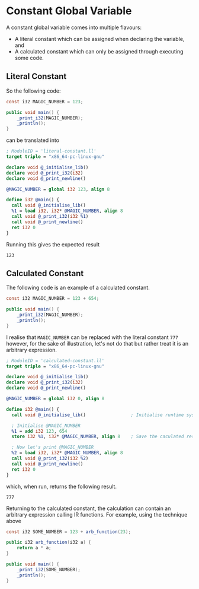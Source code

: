 # Constant Global Variable

A constant global variable comes into multiple flavours:

- A literal constant which can be assigned when declaring the variable, and
- A calculated constant which can only be assigned through executing some code.

## Literal Constant

So the following code:

```java
const i32 MAGIC_NUMBER = 123;

public void main() {
    _print_i32(MAGIC_NUMBER);
    _println();
}
```

can be translated into

```llvm
; ModuleID = 'literal-constant.ll'
target triple = "x86_64-pc-linux-gnu"

declare void @_initialise_lib()
declare void @_print_i32(i32)
declare void @_print_newline()

@MAGIC_NUMBER = global i32 123, align 8

define i32 @main() {
  call void @_initialise_lib()
  %1 = load i32, i32* @MAGIC_NUMBER, align 8
  call void @_print_i32(i32 %1)
  call void @_print_newline()
  ret i32 0
}
```

Running this gives the expected result

```
123
```

## Calculated Constant

The following code is an example of a calculated constant.

```java
const i32 MAGIC_NUMBER = 123 + 654;

public void main() {
    _print_i32(MAGIC_NUMBER);
    _println();
}
```

I realise that `MAGIC_NUMBER` can be replaced with the literal constant `777` however, for the sake of illustration, let's not do that but rather treat it is an arbitrary expression.

```llvm
; ModuleID = 'calculated-constant.ll'
target triple = "x86_64-pc-linux-gnu"

declare void @_initialise_lib()
declare void @_print_i32(i32)
declare void @_print_newline()

@MAGIC_NUMBER = global i32 0, align 8

define i32 @main() {
  call void @_initialise_lib()                 ; Initialise runtime system

  ; Initialise @MAGIC_NUMBER
  %1 = add i32 123, 654
  store i32 %1, i32* @MAGIC_NUMBER, align 8    ; Save the caculated result to @MAGIC_NUMBER

  ; Now let's print @MAGIC_NUMBER
  %2 = load i32, i32* @MAGIC_NUMBER, align 8  
  call void @_print_i32(i32 %2)
  call void @_print_newline()
  ret i32 0
}
```

which, when run, returns the following result.

```
777
```

Returning to the calculated constant, the calculation can contain an arbitrary expression calling IR functions.  For example, using the technique above

```java
const i32 SOME_NUMBER = 123 + arb_function(23);

public i32 arb_function(i32 a) {
    return a * a;
}

public void main() {
    _print_i32(SOME_NUMBER);
    _println();
}
```
